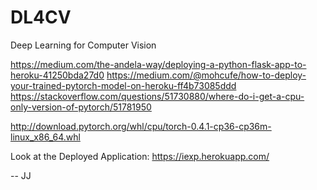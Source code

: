 # DL4CV
Deep Learning for Computer Vision


https://medium.com/the-andela-way/deploying-a-python-flask-app-to-heroku-41250bda27d0
https://medium.com/@mohcufe/how-to-deploy-your-trained-pytorch-model-on-heroku-ff4b73085ddd
https://stackoverflow.com/questions/51730880/where-do-i-get-a-cpu-only-version-of-pytorch/51781950

http://download.pytorch.org/whl/cpu/torch-0.4.1-cp36-cp36m-linux_x86_64.whl


Look at the Deployed Application: https://iexp.herokuapp.com/



-- JJ
